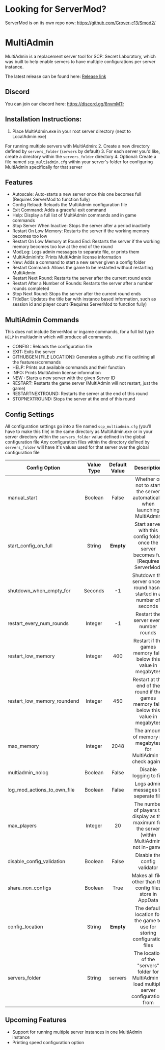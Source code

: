 # Looking for ServerMod?
ServerMod is on its own repo now: https://github.com/Grover-c13/Smod2/

# MultiAdmin
MultiAdmin is a replacement server tool for SCP: Secret Laboratory, which was built to help enable servers to have multiple configurations per server instance.

The latest release can be found here: [Release link](https://github.com/Dankrushen/MultiAdmin/releases/latest)

## Discord
You can join our discord here: https://discord.gg/8nvmMTr

## Installation Instructions:
1. Place MultiAdmin.exe in your root server directory (next to LocalAdmin.exe)

For running multiple servers with MultiAdmin:
2. Create a new directory defined by `servers_folder` (`servers` by default)
3. For each server you'd like, create a directory within the `servers_folder` directory
4. Optional: Create a file named `scp_multiadmin.cfg` within your server's folder for configuring MultiAdmin specifically for that server

## Features
- Autoscale: Auto-starts a new server once this one becomes full (Requires ServerMod to function fully)
- Config Reload: Reloads the MultiAdmin configuration file
- Exit Command: Adds a graceful exit command
- Help: Display a full list of MultiAdmin commands and in game commands
- Stop Server When Inactive: Stops the server after a period inactivity
- Restart On Low Memory: Restarts the server if the working memory becomes too low
- Restart On Low Memory at Round End: Restarts the server if the working memory becomes too low at the end of the round
- ModLog: Logs admin messages to separate file, or prints them
- MultiAdminInfo: Prints MultiAdmin license information
- New: Adds a command to start a new server given a config folder
- Restart Command: Allows the game to be restarted without restarting MultiAdmin
- Restart Next Round: Restarts the server after the current round ends
- Restart After a Number of Rounds: Restarts the server after a number rounds completed
- Stop Next Round: Stops the server after the current round ends
- TitleBar: Updates the title bar with instance based information, such as session id and player count (Requires ServerMod to function fully)

## MultiAdmin Commands
This does not include ServerMod or ingame commands, for a full list type `HELP` in multiadmin which will produce all commands.

- CONFIG <RELOAD>: Reloads the configuration file
- EXIT: Exits the server
- GITHUBGEN [FILE LOCATION]: Generates a github .md file outlining all the features/commands
- HELP: Prints out available commands and their function
- INFO: Prints MultiAdmin license information
- NEW <SERVER ID>: Starts a new server with the given Server ID
- RESTART: Restarts the game server (MultiAdmin will not restart, just the game)
- RESTARTNEXTROUND: Restarts the server at the end of this round
- STOPNEXTROUND: Stops the server at the end of this round

## Config Settings
All configuration settings go into a file named `scp_multiadmin.cfg` (you'll have to make this file) in the same directory as MultiAdmin.exe or in your server directory within the `servers_folder` value defined in the global configuration file
Any configuration files within the directory defined by `servers_folder` will have it's values used for that server over the global configuration file

Config Option | Value Type | Default Value | Description
--- | :---: | :---: | :------:
manual_start | Boolean | False | Whether or not to start the server automatically when launching MultiAdmin
start_config_on_full | String | **Empty** | Start server with this config folder once the server becomes full [Requires ServerMod]
shutdown_when_empty_for | Seconds | -1 | Shutdown the server once a round hasn't started in a number of seconds
restart_every_num_rounds | Integer | -1 | Restart the server every number rounds
restart_low_memory | Integer | 400 | Restart if the games memory falls below this value in megabytes
restart_low_memory_roundend | Integer | 450 | Restart at the end of the round if the games memory falls below this value in megabytes
max_memory | Integer | 2048 | The amount of memory in megabytes for MultiAdmin to check against
multiadmin_nolog | Boolean | False | Disable logging to file
log_mod_actions_to_own_file | Boolean | False | Logs admin messages to seperate file
max_players | Integer | 20 | The number of players to display as the maximum for the server (within MultiAdmin, not in-game)
disable_config_validation | Boolean | False | Disable the config validator
share_non_configs | Boolean | True | Makes all files other than the config files store in AppData
config_location | String | **Empty** | The default location for the game to use for storing configuration files
servers_folder | String | servers | The location of the "servers" folder for MultiAdmin to load multiple server configurations from

## Upcoming Features
- Support for running multiple server instances in one MultiAdmin instance
- Printing speed configuration option